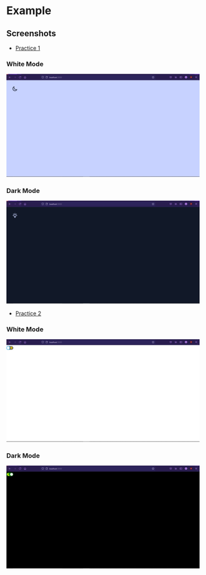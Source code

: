 # Example


## Screenshots
 - [Practice 1](https://medium.com/geekculture/how-to-create-light-and-dark-mode-toggle-in-next-js-with-tailwind-61e67518fd2d)
### White Mode
<p align="center">
<img src="screenshoot/White Mode 1.jpg" width="600xpx">
</p>

### Dark Mode
<p align="center">
<img src="screenshoot/Dark Mode 1.jpg" width="600xpx">
</p>

- [Practice 2](https://medium.com/technest/dark-mode-in-next-js-with-tailwind-css-typography-86e547c85a18)
### White Mode
<p align="center">
<img src="screenshoot/White Mode 2.jpg" width="600xpx">
</p>

### Dark Mode
<p align="center">
<img src="screenshoot/Dark Mode 2.jpg" width="600xpx">
</p>